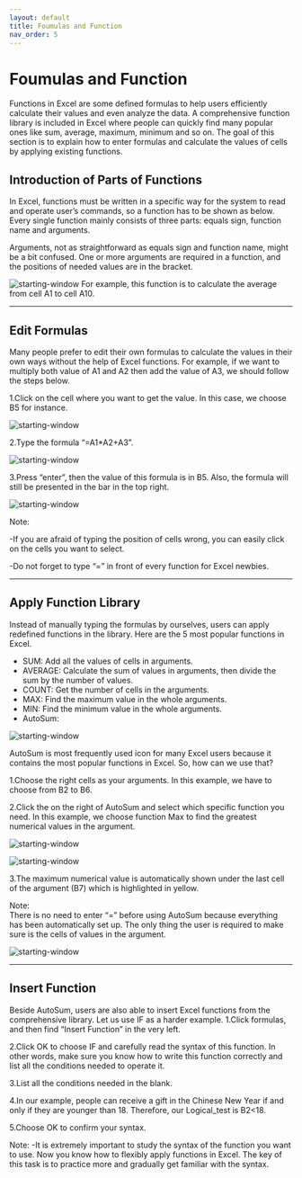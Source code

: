 ```yaml
---
layout: default
title: Foumulas and Function
nav_order: 5
---
```


# Foumulas and Function

Functions in Excel are some defined formulas to help users efficiently calculate their values and even analyze the data. A comprehensive function library is included in Excel where people can quickly find many popular ones like sum, average, maximum, minimum and so on. The goal of this section is to explain how to enter formulas and calculate the values of cells by applying existing functions.  


## Introduction of Parts of Functions

In Excel, functions must be written in a specific way for the system to read and operate user’s commands, so a function has to be shown as below. Every single function mainly consists of three parts: equals sign, function name and arguments.

Arguments, not as straightforward as equals sign and function name, might be a bit confused. One or more arguments are required in a function, and the positions of needed values are in the bracket.

![starting-window](https://github.com/Ryanwo1/Rykyha/blob/gh-pages/assets/images/functions-image1.png?raw=true "starting window")
 For example, this function is to calculate the average from cell A1 to cell A10.

---

## Edit Formulas

Many people prefer to edit their own formulas to calculate the values in their own ways without the help of Excel functions. For example, if we want to multiply both value of A1 and A2 then add the value of A3, we should follow the steps below.

1.Click on the cell where you want to get the value. In this case, we choose B5 for instance. 

![starting-window](https://github.com/Ryanwo1/Rykyha/blob/gh-pages/assets/images/functions-image2.png?raw=true "starting window")

2.Type the formula “=A1*A2+A3”. 

![starting-window](https://github.com/Ryanwo1/Rykyha/blob/gh-pages/assets/images/functions-image3.png?raw=true "starting window")

3.Press “enter”, then the value of this formula is in B5. Also, the formula will still be presented in the bar in the top right. 

![starting-window](https://github.com/Ryanwo1/Rykyha/blob/gh-pages/assets/images/functions-image4.png?raw=true "starting window")

Note: 

  -If you are afraid of typing the position of cells wrong, you can easily click on the cells you want to select. 
  
  -Do not forget to type “=” in front of every function for Excel newbies.    

---

## Apply Function Library

Instead of manually typing the formulas by ourselves, users can apply redefined functions in the library. Here are the 5 most popular functions in Excel. 

  - SUM: Add all the values of cells in arguments. 
  - AVERAGE: Calculate the sum of values in arguments, then divide the sum by the number of values. 
  - COUNT: Get the number of cells in the arguments. 
  - MAX: Find the maximum value in the whole arguments. 
  - MIN: Find the minimum value in the whole arguments.    
  - AutoSum:

![starting-window](https://github.com/Ryanwo1/Rykyha/blob/gh-pages/assets/images/functions-image5.png?raw=true "starting window")

  AutoSum is most frequently used icon for many Excel users because it contains the most popular functions in Excel. So, how can we use that? 
  
  1.Choose the right cells as your arguments. In this example, we have to choose from B2 to B6. 


  2.Click the  on the right of AutoSum and select which specific function you need. In this example, we choose function Max to find the greatest numerical values       in the argument. 
  
![starting-window](https://github.com/Ryanwo1/Rykyha/blob/gh-pages/assets/images/functions-image7.png?raw=true "starting window")

  ![starting-window](https://github.com/Ryanwo1/Rykyha/blob/gh-pages/assets/images/functions-image8.png?raw=true "starting window")

  3.The maximum numerical value is automatically shown under the last cell of the argument (B7) which is highlighted in yellow. 

  Note:  
    There is no need to enter “=” before using AutoSum because everything has been automatically set up. The only thing the user is required to make sure is the       cells of values in the argument. 
    
  ![starting-window](https://github.com/Ryanwo1/Rykyha/blob/gh-pages/assets/images/functions-image9.png?raw=true "starting window")

---

## Insert Function

Beside AutoSum, users are also able to insert Excel functions from the comprehensive library. Let us use IF as a harder example. 
1.Click formulas, and then find “Insert Function” in the very left.  

2.Click OK to choose IF and carefully read the syntax of this function. In other words, make sure you know how to write this function correctly and list all the conditions needed to operate it.    

3.List all the conditions needed in the blank. 

4.In our example, people can receive a gift in the Chinese New Year if and only if they are younger than 18. Therefore, our Logical_test is B2<18.  

5.Choose OK to confirm your syntax. 

Note:
  -It is extremely important to study the syntax of the function you want to use. 
Now you know how to flexibly apply functions in Excel. The key of this task is to practice more and gradually get familiar with the syntax.  

